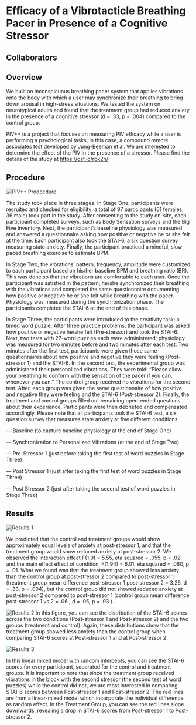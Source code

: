 # Efficacy of a Vibrotacticle Breathing Pacer in Presence of a Cognitive Stressor

## Collaborators

## Overview
We built an inconspicuous breathing pacer system that applies vibrations onto the body with which a user may synchronize their breathing to bring down arousal in high-stress situations. We tested the system on neurotypical adults and found that the treatment group had reduced anxiety in the presence of a cognitive stressor (d = .33, p = .004) compared to the control group.

PIV++ is a project that focuses on measuring PIV efficacy while a user is performing a psychological tasks, in this case, a compound remote associates test developed by Jung-Beeman et al. We are interested to determine the effect of the PIV in the presence of a stressor. Please find the details of the study at https://osf.io/rbk2h/

## Procedure
![PIV++ Prodcedure](https://github.com/jacquelinennguyen/wehab_new_site/blob/master/Desktop/wehab-site/src/imgs/pivplusplus_procedure.jpg?raw=true)

The study took place in three stages. In Stage One, participants were recruited and checked for eligibility; a total of 97 participants (61 females, 36 male) took part in the study. After consenting to the study on-site, each participant completed surveys, such as Body Sensation surveys and the Big Five Inventory. Next, the participant’s baseline physiology was measured and answered a questionnaire asking how positive or negative he or she felt at the time. Each participant also took the STAI-6, a six question survey measuring state anxiety. Finally, the participant practiced a mindful, slow-paced breathing exercise to estimate BPM.

In Stage Two, the vibrations’ pattern, frequency, amplitude were customized to each participant based on his/her baseline BPM and breathing ratio (BR). This was done so that the vibrations are comfortable to each user. Once the participant was satisfied in the pattern, he/she synchronized their breathing with the vibrations and completed the same questionnaire documenting how positive or negative he or she felt while breathing with the pacer. Physiology was measured during the synchronization phase. The participants completed the STAI-6 at the end of this phase.

In Stage Three, the participants were introduced to the creativity task: a timed word puzzle. After three practice problems, the participant was asked how positive or negative he/she felt (Pre-stressor) and took the STAI-6. Next, two tests with 27-word puzzles each were administered; physiology was measured for two minutes before and two minutes after each test. Two minutes after the first test, participants were given those same questionnaires about how positive and negative they were feeling (Post-stressor 1) and the STAI-6. In the second test, the experimental group was administered their personalized vibrations. They were told: “Please allow your breathing to conform with the sensation of the pacer if you can, whenever you can.” The control group received no vibrations for the second test. After, each group was given the same questionnaire of how positive and negative they were feeling and the STAI-6 (Post-stressor 2). Finally, the treatment and control groups filled out remaining open-ended questions about their experience. Participants were then debriefed and compensated accordingly. Please note that all participants took the STAI-6 test, a six question survey that measures state anxiety at five different conditions:

⁠— Baseline (to capture baseline physiology at the end of Stage One)

⁠— Synchronization to Personalized Vibrations (at the end of Stage Two)

⁠— Pre-Stressor 1 (just before taking the first test of word puzzles in Stage Three)

⁠— Post Stressor 1 (just after taking the first test of word puzzles in Stage Three)

⁠— Post Stressor 2 (just after taking the second test of word puzzles in Stage Three)

## Results
![Results 1](https://github.com/jacquelinennguyen/wehab_new_site/blob/master/Desktop/wehab-site/src/imgs/pivplusplus_results.png?raw=true)

We predicted that the control and treatment groups would show approximately equal levels of anxiety at post-stressor 1, and that the treatment group would show reduced anxiety at post-stressor 2. We observed the interaction effect F(1,9) = 5.55, eta squared = .055, p = .02 and the main effect effect of condition, F(1,94) = 6.01, eta squared = .060, p = .01. What we found was that the treatment group showed less anxiety than the control group at post-stressor 2 compared to post-stressor 1 (treatment group mean difference post-stressor 1 post-stressor 2 = 3.26, d = .33, p = .004), but the control group did not showed reduced anxiety at post-stressor 2 compared to post-stressor 1 (control group mean difference post-stressor 1 vs 2 = .06 , d = .05, p = .93 ).

![Results 2](https://github.com/jacquelinennguyen/wehab_new_site/blob/master/Desktop/wehab-site/src/imgs/pivplusplus_results_2.png?raw=true)
In this figure, you can see the distribution of the STAI-6 scores across the two conditions (Post-stressor 1 and Post-stressor 2) and the two groups (treatment and control). Again, these distributions show that the treatment group showed less anxiety than the control group when comparing STAI-6 scores at Post-stressor 1 and at Post-stressor 2.

![Results 3](https://github.com/jacquelinennguyen/wehab_new_site/blob/master/Desktop/wehab-site/src/imgs/pivplusplus_image_3.png?raw=true)

In this linear mixed model with random intercepts, you can see the STAI-6 scores for every participant, separated for the control and treatment groups. It is important to note that since the treatment group received vibrations in the block with the second stressor (the second test of word puzzles) while the control did not, we are most interested in comparing STAI-6 scores between Post-stressor 1 and Post-stressor 2. The red lines are from a linear-mixed model which incorporate the individual difference as random effect. In the Treatment Group, you can see the red lines slope downwards, revealing a drop in STAI-6 scores from Post-stressor 1 to Post-stressor 2. 
